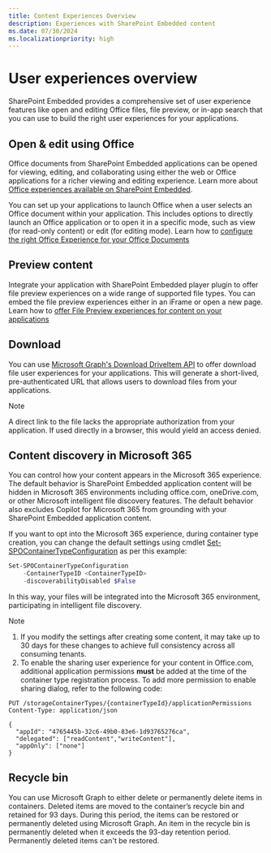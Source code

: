 ```yaml
---
title: Content Experiences Overview
description: Experiences with SharePoint Embedded content
ms.date: 07/30/2024
ms.localizationpriority: high
---
```


# User experiences overview

SharePoint Embedded provides a comprehensive set of user experience features like open and editing Office files, file preview, or in-app search that you can use to build the right user experiences for your applications.

## Open & edit using Office

Office documents from SharePoint Embedded applications can be opened for viewing, editing, and collaborating using either the web or Office applications for a richer viewing and editing experience. Learn more about [Office experiences available on SharePoint Embedded](./office-experience.md).

You can set up your applications to launch Office when a user selects an Office document within your application. This includes options to directly launch an Office application or to open it in a specific mode, such as view (for read-only content) or edit (for editing mode). Learn how to [configure the right Office Experience for your Office Documents](../tutorials/launch-experience.md)

## Preview content

Integrate your application with SharePoint Embedded player plugin to offer file preview experiences on a wide range of supported file types. You can embed the file preview experiences either in an iFrame or open a new page. Learn how to [offer File Preview experiences for content on your applications](../tutorials/using-file-preview.md)

## Download

You can use [Microsoft Graph's Download DriveItem API](/graph/api/driveitem-get-content) to offer download file user experiences for your applications. This will generate  a short-lived, pre-authenticated URL that allows users to download files from your applications.

> [!NOTE]
> A direct link to the file lacks the appropriate authorization from your application. If used directly in a browser, this would yield an access denied.

## Content discovery in Microsoft 365

You can control how your content appears in the Microsoft 365 experience. The default behavior is SharePoint Embedded application content will be hidden in Microsoft 365 environments including office.com, oneDrive.com, or other Microsoft intelligent file discovery features. The default behavior also excludes Copilot for Microsoft 365 from grounding with your SharePoint Embedded application content.

If you want to opt into the Microsoft 365 experience, during container type creation, you can change the default settings using cmdlet [Set-SPOContainerTypeConfiguration](../../administration/developer-admin/dev-admin.md#container-type-configuration-properties) as per this example:

```powershell
Set-SPOContainerTypeConfiguration
    -ContainerTypeID <ContainerTypeID>
    -discoverabilityDisabled $False
```

In this way, your files will be integrated into the Microsoft 365 environment, participating in intelligent file discovery.

> [!NOTE]
>
> 1. If you modify the settings after creating some content, it may take up to 30 days for these changes to achieve full consistency across all consuming tenants.
> 1. To enable the sharing user experience for your content in Office.com, additional application permissions **must** be added at the time of the container type registration process. To add more permission to enable sharing dialog, refer to the following code:

```http
PUT /storageContainerTypes/{containerTypeId}/applicationPermissions
Content-Type: application/json

{
  "appId": "4765445b-32c6-49b0-83e6-1d93765276ca",
  "delegated": ["readContent","writeContent"],
  "appOnly": ["none"]
}
```

## Recycle bin

You can use Microsoft Graph to either delete or permanently delete items in containers. Deleted items are moved to the container’s recycle bin and retained for 93 days. During this period, the items can be restored or permanently deleted using Microsoft Graph. An item in the recycle bin is permanently deleted when it exceeds the 93-day retention period. Permanently deleted items can't be restored.
